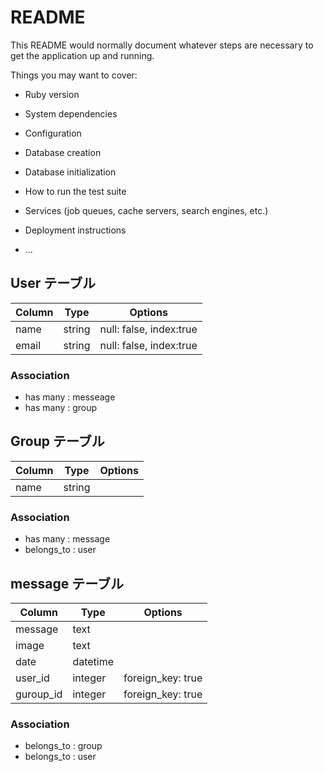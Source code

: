 # README

This README would normally document whatever steps are necessary to get the
application up and running.

Things you may want to cover:

* Ruby version

* System dependencies

* Configuration

* Database creation

* Database initialization

* How to run the test suite

* Services (job queues, cache servers, search engines, etc.)

* Deployment instructions

* ...


## User テーブル
|Column|Type|Options|
|------|----|-------|
|name|string|null: false, index:true|
|email|string|null: false, index:true|

### Association
- has many : messeage
- has many : group 

## Group テーブル
|Column|Type|Options|
|------|----|-------|
|name|string|       |

### Association
- has many : message
- belongs_to : user

## message テーブル
|Column|Type|Options|
|------|----|-------|
|message|text|       |
|image|text|       |
|date|datetime|       |
|user_id|integer|foreign_key: true|
|guroup_id|integer|foreign_key: true|

### Association
- belongs_to : group
- belongs_to : user
